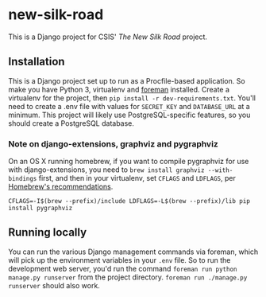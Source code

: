# new-silk-road

This is a Django project for CSIS' *The New Silk Road* project.


## Installation

This is a Django project set up to run as a Procfile-based application. So make you have Python 3, virtualenv and [foreman](http://ddollar.github.io/foreman/) installed. Create a virtualenv for the project, then `pip install -r dev-requirements.txt`. You'll need to create a .env file with values for `SECRET_KEY` and `DATABASE_URL` at a minimum. This project will likely use PostgreSQL-specific features, so you should create a PostgreSQL database.

### Note on django-extensions, graphviz and pygraphviz

On an OS X running homebrew, if you want to compile pygraphviz for use with django-extensions, you need to `brew install graphviz --with-bindings` first, and then in your virtualenv, set `CFLAGS` and `LDFLAGS`, per [Homebrew's recommendations](https://github.com/Homebrew/homebrew/blob/master/share/doc/homebrew/Homebrew-and-Python.md#brewed-python-modules).

```
CFLAGS=-I$(brew --prefix)/include LDFLAGS=-L$(brew --prefix)/lib pip install pygraphviz
```

## Running locally

You can run the various Django management commands via foreman, which will pick up the environment variables in your `.env` file. So to run the development web server, you'd run the command `foreman run python manage.py runserver` from the project directory. `foreman run ./manage.py runserver` should also work.

